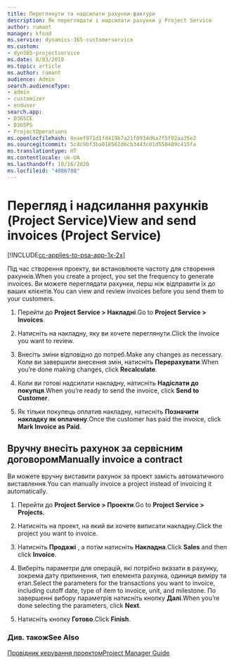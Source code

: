 ```yaml
---
title: Переглянути та надсилати рахунки-фактури
description: Як переглядати і надсилати рахунки у Project Service
author: rumant
manager: kfend
ms.service: dynamics-365-customerservice
ms.custom:
- dyn365-projectservice
ms.date: 8/03/2018
ms.topic: article
ms.author: rumant
audience: Admin
search.audienceType:
- admin
- customizer
- enduser
search.app:
- D365CE
- D365PS
- ProjectOperations
ms.openlocfilehash: 8eaef971d1fd419b7a21f0934d6a7f5f92aa35e2
ms.sourcegitcommit: 5c4c9bf3ba018562d6cb3443c01d550489c415fa
ms.translationtype: HT
ms.contentlocale: uk-UA
ms.lasthandoff: 10/16/2020
ms.locfileid: "4086788"
---
```

# <a name="view-and-send-invoices-project-service"></a><span data-ttu-id="06be8-103">Перегляд і надсилання рахунків (Project Service)</span><span class="sxs-lookup"><span data-stu-id="06be8-103">View and send invoices (Project Service)</span></span>

[!INCLUDE[cc-applies-to-psa-app-1x-2x](../includes/cc-applies-to-psa-app-1x-2x.md)]

<span data-ttu-id="06be8-104">Під час створення проекту, ви встановлюєте частоту для створення рахунків.</span><span class="sxs-lookup"><span data-stu-id="06be8-104">When you create a project, you set the frequency to generate invoices.</span></span> <span data-ttu-id="06be8-105">Ви можете переглядати рахунки, перш ніж відправити їх до ваших клієнтів.</span><span class="sxs-lookup"><span data-stu-id="06be8-105">You can view and review invoices before you send them to your customers.</span></span>  
  
1.  <span data-ttu-id="06be8-106">Перейти до **Project Service > Накладні**.</span><span class="sxs-lookup"><span data-stu-id="06be8-106">Go to **Project Service > Invoices**.</span></span>  
  
2.  <span data-ttu-id="06be8-107">Натисніть на накладну, яку ви хочете переглянути.</span><span class="sxs-lookup"><span data-stu-id="06be8-107">Click the invoice you want to review.</span></span>  
  
3.  <span data-ttu-id="06be8-108">Внесіть зміни відповідно до потреб.</span><span class="sxs-lookup"><span data-stu-id="06be8-108">Make any changes as necessary.</span></span> <span data-ttu-id="06be8-109">Коли ви завершили внесення змін, натисніть **Перерахувати**.</span><span class="sxs-lookup"><span data-stu-id="06be8-109">When you’re done making changes, click **Recalculate**.</span></span>  
  
4.  <span data-ttu-id="06be8-110">Коли ви готові надсилати накладну, натисніть **Надіслати до покупця**.</span><span class="sxs-lookup"><span data-stu-id="06be8-110">When you’re ready to send the invoice, click **Send to Customer**.</span></span>  
  
5.  <span data-ttu-id="06be8-111">Як тільки покупець оплатив накладну, натисніть **Позначити накладку як оплачену**.</span><span class="sxs-lookup"><span data-stu-id="06be8-111">Once the customer has paid the invoice, click **Mark Invoice as Paid**.</span></span>  
  
## <a name="manually-invoice-a-contract"></a><span data-ttu-id="06be8-112">Вручну внесіть рахунок за сервісним договором</span><span class="sxs-lookup"><span data-stu-id="06be8-112">Manually invoice a contract</span></span>  
 <span data-ttu-id="06be8-113">Ви можете вручну виставити рахунок за проект замість автоматичного виставлення.</span><span class="sxs-lookup"><span data-stu-id="06be8-113">You can manually invoice a project instead of invoicing it automatically.</span></span>  
  
1.  <span data-ttu-id="06be8-114">Перейти до **Project Service > Проекти**.</span><span class="sxs-lookup"><span data-stu-id="06be8-114">Go to **Project Service > Projects**.</span></span>  
  
2.  <span data-ttu-id="06be8-115">Натисніть на проект, на який ви хочете виписати накладну.</span><span class="sxs-lookup"><span data-stu-id="06be8-115">Click the project you want to invoice.</span></span>  
  
3.  <span data-ttu-id="06be8-116">Натисніть **Продажі** , а потім натисніть **Накладна**.</span><span class="sxs-lookup"><span data-stu-id="06be8-116">Click **Sales** and then click **Invoice**.</span></span>  
  
4.  <span data-ttu-id="06be8-117">Виберіть параметри для операцій, які потрібно вказати в рахунку, зокрема дату припинення, тип елемента рахунка, одиниця виміру та етап.</span><span class="sxs-lookup"><span data-stu-id="06be8-117">Select the parameters for the transactions you want to invoice, including cutoff date, type of item to invoice, unit, and milestone.</span></span> <span data-ttu-id="06be8-118">По завершенні вибору параметрів натисніть кнопку **Далі**.</span><span class="sxs-lookup"><span data-stu-id="06be8-118">When you’re done selecting the parameters, click **Next**.</span></span>  
  
5.  <span data-ttu-id="06be8-119">Натисніть кнопку **Готово**.</span><span class="sxs-lookup"><span data-stu-id="06be8-119">Click **Finish**.</span></span>  
  
### <a name="see-also"></a><span data-ttu-id="06be8-120">Див. також</span><span class="sxs-lookup"><span data-stu-id="06be8-120">See Also</span></span>  
 [<span data-ttu-id="06be8-121">Провідник керування проектом</span><span class="sxs-lookup"><span data-stu-id="06be8-121">Project Manager Guide</span></span>](../psa/project-manager-guide.md)
